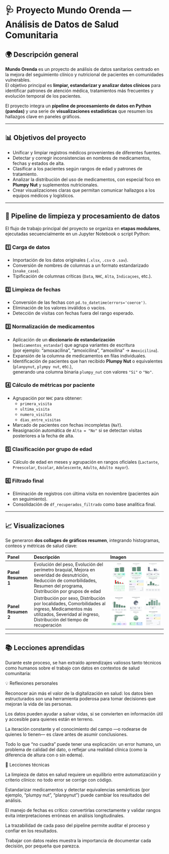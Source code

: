 # 🩺 Proyecto Mundo Orenda — Análisis de Datos de Salud Comunitaria

## 🌍 Descripción general

**Mundo Orenda** es un proyecto de análisis de datos sanitarios centrado en la mejora del seguimiento clínico y nutricional de pacientes en comunidades vulnerables.  
El objetivo principal es **limpiar, estandarizar y analizar datos clínicos** para identificar patrones de atención médica, tratamientos más frecuentes y evolución temporal de los pacientes.

El proyecto integra un **pipeline de procesamiento de datos en Python (pandas)** y una serie de **visualizaciones estadísticas** que resumen los hallazgos clave en paneles gráficos.

---

## 📊 Objetivos del proyecto

- Unificar y limpiar registros médicos provenientes de diferentes fuentes.  
- Detectar y corregir inconsistencias en nombres de medicamentos, fechas y estados de alta.  
- Clasificar a los pacientes según rangos de edad y patrones de tratamiento.  
- Analizar la distribución del uso de medicamentos, con especial foco en **Plumpy Nut** y suplementos nutricionales.  
- Crear visualizaciones claras que permitan comunicar hallazgos a los equipos médicos y logísticos.

---

## 🔄 Pipeline de limpieza y procesamiento de datos

El flujo de trabajo principal del proyecto se organiza en **etapas modulares**, ejecutadas secuencialmente en un Jupyter Notebook o script Python:

### 1️⃣ Carga de datos
- Importación de los datos originales (`.xlsx`, `.csv` o `.sav`).
- Conversión de nombres de columnas a un formato estandarizado (`snake_case`).
- Tipificación de columnas críticas (`Data`, `NHC`, `Alta`, `Indicaçoes`, etc.).

### 2️⃣ Limpieza de fechas
- Conversión de las fechas con `pd.to_datetime(errors='coerce')`.
- Eliminación de los valores inválidos o vacíos.
- Detección de visitas con fechas fuera del rango esperado.

### 3️⃣ Normalización de medicamentos
- Aplicación de un **diccionario de estandarización** (`medicamentos_estandar`) que agrupa variantes de escritura  
  (por ejemplo: “amoxacilina”, “amoxicilina”, “amoxilina” → `Amoxicilina`).
- Expansión de la columna de medicamentos en filas individuales.
- Identificación de pacientes que han recibido **Plumpy Nut** o equivalentes (`planpynut`, `plympy nut`, etc.),  
  generando una columna binaria `plumpy_nut` con valores `"Si"` o `"No"`.

### 4️⃣ Cálculo de métricas por paciente
- Agrupación por `NHC` para obtener:
  - `primera_visita`
  - `ultima_visita`
  - `numero_visitas`
  - `dias_entre_visitas`
- Marcado de pacientes con fechas incompletas (`NaT`).
- Reasignación automática de `Alta = "No"` si se detectan visitas posteriores a la fecha de alta.

### 5️⃣ Clasificación por grupo de edad
- Cálculo de edad en meses y agrupación en rangos oficiales (`Lactante`, `Preescolar`, `Escolar`, `Adolescente`, `Adulto`, `Adulto mayor`).

### 6️⃣ Filtrado final
- Eliminación de registros con última visita en noviembre (pacientes aún en seguimiento).
- Consolidación de `df_recuperados_filtrado` como base analítica final.

---

## 📈 Visualizaciones

Se generaron **dos collages de gráficos resumen**, integrando histogramas, conteos y métricas de salud clave:

| Panel | Descripción | Imagen |
|:------|:-------------|:--------|
| **Panel Resumen 1** | Evolución del peso, Evolución del perímetro braquial, Mejora en severidad de desnutrición, Reducción de comorbilidades, Resumen del programa, Distribución por grupos de edad | ![Panel Resumen 1](panel_resumen_1.jpg) |
| **Panel Resumen 2** | Distribución por sexo, Distribución por localidades, Comorbilidades al ingreso, Medicamentos más utilizados, Severidad al ingreso, Distribución del tiempo de recuperación | ![Panel Resumen 2](panel_resumen_2.jpg) |

---

## 📚 Lecciones aprendidas

Durante este proceso, se han extraído aprendizajes valiosos tanto técnicos como humanos sobre el trabajo con datos en contextos de salud comunitaria:

💡 Reflexiones personales

Reconocer aún más el valor de la digitalización en salud: los datos bien estructurados son una herramienta poderosa para tomar decisiones que mejoran la vida de las personas.

Los datos pueden ayudar a salvar vidas, si se convierten en información útil y accesible para quienes están en terreno.

La iteración constante y el conocimiento del campo —o rodearse de quienes lo tienen— es clave antes de asumir conclusiones.

Todo lo que “no cuadra” puede tener una explicación: un error humano, un problema de calidad del dato, o reflejar una realidad clínica (como la diferencia de altura con o sin edema).

🧩 Lecciones técnicas

La limpieza de datos en salud requiere un equilibrio entre automatización y criterio clínico: no todo error se corrige con código.

Estandarizar medicamentos y detectar equivalencias semánticas (por ejemplo, “plumpy nut”, “planpynut”) puede cambiar los resultados del análisis.

El manejo de fechas es crítico: convertirlas correctamente y validar rangos evita interpretaciones erróneas en análisis longitudinales.

La trazabilidad de cada paso del pipeline permite auditar el proceso y confiar en los resultados.

Trabajar con datos reales muestra la importancia de documentar cada decisión, por pequeña que parezca.
